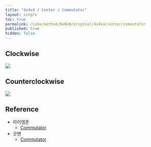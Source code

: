 ```yaml
---
title: "4x4x4 / Center / Commutator"
layout: single
toc: true
permalink: /cube/method/NxNxN/original/4x4x4/center/commutator
published: true
hidden: false
---
```


<head>
  <base target="_blank">
  <style>
    img {
      max-width: 250px;
    }
  </style>
</head>



## Clockwise

<a href="https://alpha.twizzle.net/edit/?puzzle=4x4x4&stickering=centers-only&alg=2L%27+U%27+2R+U+2L+U%27+2R%27+U&setup-alg=x2+2F+2U+2F%27+2R+F2+2R%27+F">
  <img src="https://user-images.githubusercontent.com/92285528/215314201-4d2e3860-24a1-403b-90f4-bd39beb46ed3.png">
</a>



## Counterclockwise

<a href="https://alpha.twizzle.net/edit/?puzzle=4x4x4&alg=2R+U+2L%27+U%27+2R%27+U+2L+U%27&stickering=centers-only&setup-alg=x2+2F+2D%27+2F%27+F2+2L%27+F2+2L+F%27">
  <img src="https://user-images.githubusercontent.com/92285528/215314483-8a14a52f-0e0c-4312-b594-574435a131bf.png">
</a>



## Reference

- 아이엠준
  - [Commutator](https://youtu.be/4ViuGBx14zg)
- 굿맨
  - [Commutator](https://youtu.be/HsUH_K_921w)
